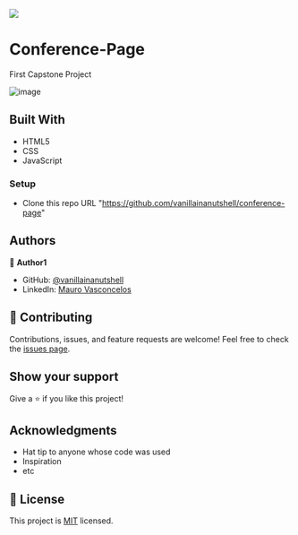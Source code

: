 
![](https://img.shields.io/badge/Microverse-blueviolet)

# Conference-Page

First Capstone Project

![image](https://user-images.githubusercontent.com/88060989/148611662-09d1b0b4-5cf4-48a4-b0ef-b6aa73a44848.png)

## Built With

- HTML5
- CSS
- JavaScript


### Setup

- Clone this repo URL "https://github.com/vanillainanutshell/conference-page"

## Authors

👤 **Author1**

- GitHub: [@vanillainanutshell](https://github.com/vanillainanutshell)
- LinkedIn: [Mauro Vasconcelos](https://www.linkedin.com/in/mauro-vasconcelos-a3671a223/)


## 🤝 Contributing

Contributions, issues, and feature requests are welcome!
Feel free to check the [issues page](../../issues/).

## Show your support

Give a ⭐️ if you like this project!

## Acknowledgments

- Hat tip to anyone whose code was used
- Inspiration
- etc

## 📝 License

This project is [MIT](./MIT.md) licensed.
